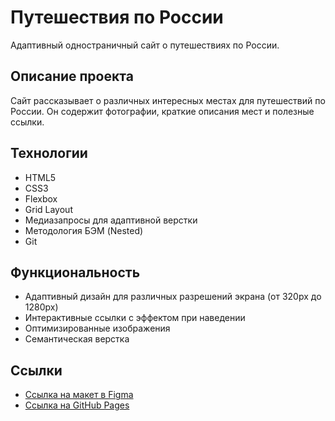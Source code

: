 # Путешествия по России

Адаптивный одностраничный сайт о путешествиях по России.

## Описание проекта

Сайт рассказывает о различных интересных местах для путешествий по России. Он содержит фотографии, краткие описания мест и полезные ссылки.

## Технологии

- HTML5
- CSS3
- Flexbox
- Grid Layout
- Медиазапросы для адаптивной верстки
- Методология БЭМ (Nested)
- Git

## Функциональность

- Адаптивный дизайн для различных разрешений экрана (от 320px до 1280px)
- Интерактивные ссылки с эффектом при наведении
- Оптимизированные изображения
- Семантическая верстка

## Ссылки

- [Ссылка на макет в Figma](https://www.figma.com/file/5S2WSbEFL6awjVWJ0NWL8Q/Sprint-3_-Russia-_-desktop-mobile?node-id=28503%3A0)
- [Ссылка на GitHub Pages](https://chlybovvv.github.io/task3/)
